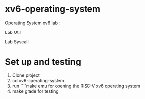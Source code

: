 # xv6-operating-system

 Operating System xv6 lab : 

 Lab Util 

 Lab Syscall

# Set up and testing 
1. Clone project
2. cd xv6-operating-system
3. run ````make emu for opening the RISC-V xv6 operating system
4. make grade for testing
